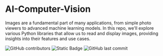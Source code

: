 # AI-Computer-Vision

Images are a fundamental part of many applications, from simple photo viewers to advanced machine learning models. In this repo, we'll explore various Python libraries that allow us to read and display images, providing insights into their features and use cases.

![GitHub contributors](https://img.shields.io/github/contributors/manulthanura/Laboratory) ![Static Badge](https://img.shields.io/badge/Laboratory-MATLAB-orange) ![GitHub last commit](https://img.shields.io/github/last-commit/manulthanura/Laboratory)
